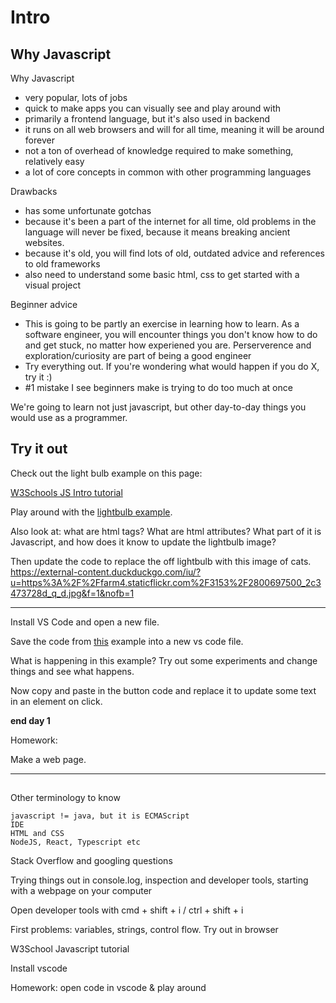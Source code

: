 # Intro

## Why Javascript

Why Javascript

- very popular, lots of jobs
- quick to make apps you can visually see and play around with
- primarily a frontend language, but it's also used in backend
- it runs on all web browsers and will for all time, meaning it will be around forever
- not a ton of overhead of knowledge required to make something, relatively easy
- a lot of core concepts in common with other programming languages

Drawbacks

- has some unfortunate gotchas
- because it's been a part of the internet for all time, old problems in the language will never be fixed, because it means breaking ancient websites.
- because it's old, you will find lots of old, outdated advice and references to old frameworks
- also need to understand some basic html, css to get started with a visual project

Beginner advice

- This is going to be partly an exercise in learning how to learn.  As a software engineer, you will encounter things you don't know how to do and get stuck, no matter how experiened you are.  Perserverence and exploration/curiosity are part of being a good engineer
- Try everything out.  If you're wondering what would happen if you do X, try it :)
- #1 mistake I see beginners make is trying to do too much at once

We're going to learn not just javascript, but other day-to-day things you would use as a programmer.

## Try it out

Check out the light bulb example on this page:

[W3Schools JS Intro tutorial](https://www.w3schools.com/js/js_intro.asp)

Play around with the [lightbulb example](https://www.w3schools.com/js/tryit.asp?filename=tryjs_intro_lightbulb).

Also look at: what are html tags?  What are html attributes?  What part of it is Javascript, and how does it know to update the lightbulb image?

Then update the code to replace the off lightbulb with this image of cats.  https://external-content.duckduckgo.com/iu/?u=https%3A%2F%2Ffarm4.staticflickr.com%2F3153%2F2800697500_2c3473728d_q_d.jpg&f=1&nofb=1

---

Install VS Code and open a new file.

Save the code from [this](https://www.w3schools.com/js/tryit.asp?filename=tryjs_output_dom) example into a new vs code file.

What is happening in this example?  Try out some experiments and change things and see what happens.

Now copy and paste in the button code and replace it to update some text in an element on click.

**end day 1**

Homework:

Make a web page.

----



##

Other terminology to know

    javascript != java, but it is ECMAScript
    IDE
    HTML and CSS
    NodeJS, React, Typescript etc

Stack Overflow and googling questions

Trying things out in console.log, inspection and developer tools, starting with a webpage on your computer

Open developer tools with cmd + shift + i / ctrl + shift + i

First problems: variables, strings, control flow. Try out in browser

W3School Javascript tutorial

Install vscode

Homework: open code in vscode & play around
